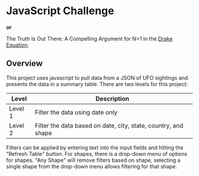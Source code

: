 # JavaScript Challenge
_**or**_

The Truth Is Out There: A Compelling Argument for N>1 in the [Drake Equation](https://en.wikipedia.org/wiki/Drake_equation).

## Overview

This project uses javascript to pull data from a JSON of UFO sightings and presents the data in a summary table.  There are two levels for this project:

|Level|Description|
|---|---|
|Level 1|Filter the data using date only|
|Level 2|Filter the data based on date, city, state, country, and shape|

Filters can be applied by entering text into the input fields and hitting the "Refresh Table" button.  For shapes, there is a drop-down menu of options for shapes.  "Any Shape" will remove filters based on shape, selecting a single shape from the drop-down menu allows filtering for that shape.


